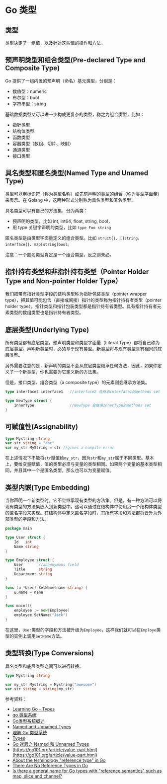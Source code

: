 # Go 类型

## 类型

类型决定了一组值，以及针对这些值的操作和方法。

## 预声明类型和组合类型(Pre-declared Type and Composite Type)

Go 提供了一组内置的预声明（命名）基元类型，分别是：

* 数值型：numeric
* 布尔型：bool
* 字符串型：string

基础数据类型又可以进一步构成更复杂的类型，称之为组合类型，比如：

* 指针类型
* 结构体类型
* 函数类型
* 容器类型（数组、切片、映射）
* 通道类型
* 接口类型

## 具名类型和匿名类型(Named Type and Unamed Type)

类型可以用标识符（称为类型名称）或先前声明的类型的组合（称为类型字面量）来表示。在 Golang 中，这两种形式分别称为具名类型和匿名类型。

具名类型可以有自己的方法集，分为两类：

* 预声明的类型，比如 int, int64, float, string, bool，
* 用 type 关键字声明的类型，比如 `type Foo string`

匿名类型是由类型字面量定义的组合类型。比如 `struct{}`、`[]string`、`interface{}`、`map[string]bool`。

注意：一个匿名类型肯定是一个组合类型，反之则未必。

## 指针持有类型和非指针持有类型（Pointer Holder Type and Non-pointer Holder Type）

我们把带有指针类型字段的结构类型称为指针包装类型（pointer wrapper type），把其值可能包含（直接或间接）指针的类型称为指针持有者类型（pointer holder type）。指针类型和指针包装类型都是指针持有者类型。具有指针持有者元素类型的数组类型也是指针持有者类型。

## 底层类型(Underlying Type)

所有类型都有底层类型。预声明类型和类型字面量（Literal Type）都将自己称为底层类型。声明新类型时，必须基于现有类型。新类型将与现有类型具有相同的底层类型。

另外需要注意的是，新声明的类型不会从底层类型继承任何方法，因此，如果你定义了一个新类型，你也需要为它定义新的方法集。

但是，接口类型、组合类型（a composite type）的元素则会继承方法集。

```go
type interface2 interface1   //interface2 会继承interface1的methods set

type NewType struct {
    InnerType                //NewType 会继承InnerType的methods set
}

```

## 可赋值性(Assignability)

```go
type Mystring string
var str string = "abc"
var my_str MyString = str //gives a compile error
```

在上述情况下不能将`str`赋值给`my_str`，因为`str`和`my_str`属于不同类型。基本上，要给变量赋值，值的类型必须与变量的类型相同。如果两个变量的基本类型相同，并且其中一个是匿名类型，那么也可以为变量赋值。

## 类型内嵌(Type Embedding)

当你声明一个新类型时，它不会继承现有类型的方法集。但是，有一种方法可以将现有类型的方法集嵌入到新类型中。这可以通过在结构体中使用另一个结构体类型的匿名字段来实现。在结构体中定义匿名字段时，其所有字段和方法都将晋升为外部类型的字段和方法。


```go
package main

type User struct {
    Id   int
    Name string
}

type Employee struct {
    User       //annonymous field
    Title      string
    Department string
}

func (u *User) SetName(name string) {
    u.Name = name
}

func main(){
    employee := new(Employee)
    employee.SetName("Jack")
}
```

在这里，`User`类型的字段和方法被升级为`Employee`，这样我们就可以在`Employe`类型的实例上调用`SetName`方法。

## 类型转换(Type Conversions)

具名类型和底层类型之间可以进行转换。

```go
type Mystring string

var my_str Mystring = Mystring("awesome")
var str string = string(my_str)
```

参考资料：

* [Learning Go - Types](https://www.laktek.com/2012/01/27/learning-go-types)
* [go 类型系统](https://studygolang.com/articles/6979)
* [Go类型系统概述](https://gfw.go101.org/article/type-system-overview.html)
* [Named and Unnamed Types](https://stackoverflow.com/questions/32983546/named-and-unnamed-types)
* [理解 Go 类型系统](https://sanyuesha.com/2017/07/27/go-type/)
* [Types](https://go.dev/ref/spec#Types)
* [Go 迷思之 Named 和 Unnamed Types](http://hxz.ink/2017/11/27/go-Named-and-Unnamed-Types/)
* [https://go101.org/article/value-part.html](https://go101.org/article/value-part.html)
* [About the terminology "reference type" in Go](https://github.com/go101/go101/wiki/About-the-terminology-%22reference-type%22-in-Go)
* [There Are No Reference Types in Go](https://www.tapirgames.com/blog/golang-has-no-reference-values)
* [Is there a general name for Go types with "reference semantics" such as map, slice and channel?](https://stackoverflow.com/questions/65717235/is-there-a-general-name-for-go-types-with-reference-semantics-such-as-map-sli)
